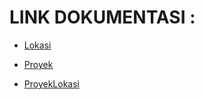 # LINK DOKUMENTASI : 
- <p><a href="https://github.com/ilhamfauzan630/Lokasi-Proyek-API/blob/master/docs/lokasi.md">Lokasi</a></p>
- <p><a href="https://github.com/ilhamfauzan630/Lokasi-Proyek-API/blob/master/docs/proyek.md">Proyek</a></p>
- <p><a href="https://github.com/ilhamfauzan630/Lokasi-Proyek-API/blob/master/docs/ProyekLokasi.md">ProyekLokasi</a></p>
